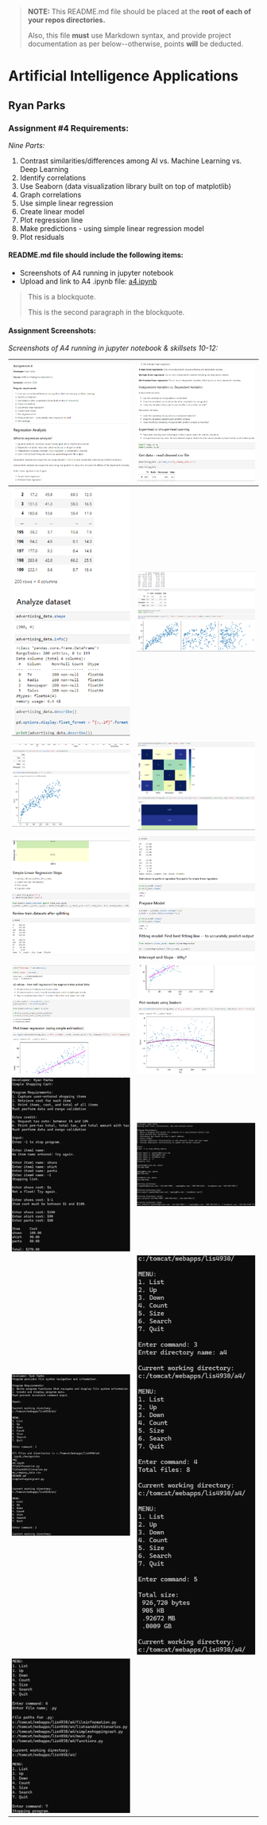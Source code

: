 > **NOTE:** This README.md file should be placed at the **root of each of your repos directories.**
>
>Also, this file **must** use Markdown syntax, and provide project documentation as per below--otherwise, points **will** be deducted.
>

# Artificial Intelligence Applications

## Ryan Parks

### Assignment #4 Requirements:

*Nine Parts:*

1. Contrast similarities/differences among AI vs. Machine Learning vs. Deep Learning
2. Identify correlations
3. Use Seaborn (data visualization library built on top of matplotlib)
4. Graph correlations
5. Use simple linear regression
6. Create linear model
7. Plot regression line
8. Make predictions - using simple linear regression model
9. Plot residuals

#### README.md file should include the following items:

* Screenshots of A4 running in jupyter notebook
* Upload and link to A4 .ipynb file: [a4.ipynb](a4.ipynb "A4 Jupyter Notebook")

> This is a blockquote.
> 
> This is the second paragraph in the blockquote.
>

#### Assignment Screenshots:

*Screenshots of A4 running in jupyter notebook & skillsets 10-12:*

| ![Image 1](img/jupyternotebook1.png) | ![Image 2](img/jupyternotebook2.png) |
|:-----------------------------------------:|:-----------------------------------------:|
| ![Image 3](img/jupyternotebook3.png) | ![Image 4](img/jupyternotebook4.png) |
| ![Image 5](img/jupyternotebook5.png) | ![Image 6](img/jupyternotebook6.png) |
| ![Image 7](img/jupyternotebook7.png) | ![Image 8](img/jupyternotebook8.png) |
| ![Image 9](img/jupyternotebook9.png) | ![Image 10](img/jupyternotebook10.png) |
| ![SkillSet 10](img/skillset10.png) | ![SkillSet 11](img/skillset11.png) |
| ![SkillSet 12 #1](img/skillset121.png) | ![SkillSet 12 #2](img/skillset122.png) |
| ![SkillSet 12 #3](img/skillset123.png) |